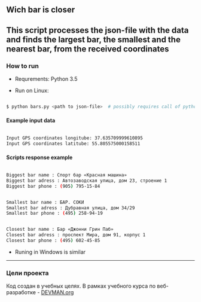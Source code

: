 ## Wich bar is closer

This script processes the json-file with the data and finds the largest bar, 
the smallest and the nearest bar, from the received coordinates
---

### How to run

+ Requrements: Python 3.5

+ Run on Linux:

```bash

$ python bars.py <path to json-file>  # possibly requires call of python3 executive instead of just python

```
#### Example input data
```bash

Input GPS coordinates longitube: 37.635709999610895
Input GPS coordinates latitube: 55.805575000158511

```

#### Scripts response example
```bash

Biggest bar name : Спорт бар «Красная машина»
Biggest bar adress : Автозаводская улица, дом 23, строение 1
Biggest bar phone : (905) 795-15-84


Smallest bar name : БАР. СОКИ
Smallest bar adress : Дубравная улица, дом 34/29
Smallest bar phone : (495) 258-94-19


Closest bar name : Бар «Джонни Грин Паб»
Closest bar adress : проспект Мира, дом 91, корпус 1
Closest bar phone : (495) 602-45-85

```

+ Runing in Windows is similar

---
### Цели проекта

Код создан в учебных целях. В рамках учебного курса по веб-разработке - [DEVMAN.org](https://devman.org)
